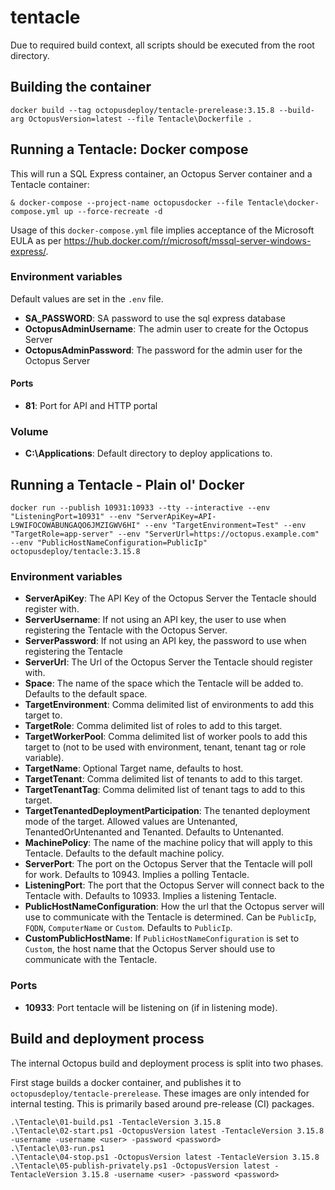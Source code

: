 # tentacle

Due to required build context, all scripts should be executed from the root directory.

## Building the container

```plaintext
docker build --tag octopusdeploy/tentacle-prerelease:3.15.8 --build-arg OctopusVersion=latest --file Tentacle\Dockerfile .
```

## Running a Tentacle: Docker compose

This will run a SQL Express container, an Octopus Server container and a Tentacle container:

```plaintext
& docker-compose --project-name octopusdocker --file Tentacle\docker-compose.yml up --force-recreate -d
```

Usage of this `docker-compose.yml` file implies acceptance of the Microsoft EULA as per https://hub.docker.com/r/microsoft/mssql-server-windows-express/.

### Environment variables

Default values are set in the `.env` file.

- **SA_PASSWORD**: SA password to use the sql express database
- **OctopusAdminUsername**: The admin user to create for the Octopus Server
- **OctopusAdminPassword**: The password for the admin user for the Octopus Server

#### Ports

- **81**: Port for API and HTTP portal

### Volume

- **C:\Applications**: Default directory to deploy applications to.

## Running a Tentacle - Plain ol' Docker

```plaintext
docker run --publish 10931:10933 --tty --interactive --env "ListeningPort=10931" --env "ServerApiKey=API-L9WIFOCOWABUNGAQO6JMZIGWV6HI" --env "TargetEnvironment=Test" --env "TargetRole=app-server" --env "ServerUrl=https://octopus.example.com"  --env "PublicHostNameConfiguration=PublicIp" octopusdeploy/tentacle:3.15.8
```

### Environment variables

- **ServerApiKey**: The API Key of the Octopus Server the Tentacle should register with.
- **ServerUsername**: If not using an API key, the user to use when registering the Tentacle with the Octopus Server.
- **ServerPassword**: If not using an API key, the password to use when registering the Tentacle
- **ServerUrl**: The Url of the Octopus Server the Tentacle should register with.
- **Space**: The name of the space which the Tentacle will be added to. Defaults to the default space.
- **TargetEnvironment**: Comma delimited list of environments to add this target to.
- **TargetRole**: Comma delimited list of roles to add to this target.
- **TargetWorkerPool**: Comma delimited list of worker pools to add this target to (not to be used with environment, tenant, tenant tag or role variable).
- **TargetName**: Optional Target name, defaults to host.
- **TargetTenant**: Comma delimited list of tenants to add to this target.
- **TargetTenantTag**: Comma delimited list of tenant tags to add to this target.
- **TargetTenantedDeploymentParticipation**: The tenanted deployment mode of the target. Allowed values are Untenanted, TenantedOrUntenanted and Tenanted. Defaults to Untenanted.
- **MachinePolicy**: The name of the machine policy that will apply to this Tentacle. Defaults to the default machine policy.
- **ServerPort**: The port on the Octopus Server that the Tentacle will poll for work. Defaults to 10943. Implies a polling Tentacle.
- **ListeningPort**: The port that the Octopus Server will connect back to the Tentacle with. Defaults to 10933. Implies a listening Tentacle.
- **PublicHostNameConfiguration**: How the url that the Octopus server will use to communicate with the Tentacle is determined. Can be `PublicIp`, `FQDN`, `ComputerName` or `Custom`. Defaults to `PublicIp`.
- **CustomPublicHostName**: If `PublicHostNameConfiguration` is set to `Custom`, the host name that the Octopus Server should use to communicate with the Tentacle.

### Ports

- **10933**: Port tentacle will be listening on (if in listening mode).

## Build and deployment process

The internal Octopus build and deployment process is split into two phases.

First stage builds a docker container, and publishes it to `octopusdeploy/tentacle-prerelease`. These images are only intended for internal testing. This is primarily based around pre-release (CI) packages.

```plaintext
.\Tentacle\01-build.ps1 -TentacleVersion 3.15.8
.\Tentacle\02-start.ps1 -OctopusVersion latest -TentacleVersion 3.15.8 -username -username <user> -password <password>
.\Tentacle\03-run.ps1
.\Tentacle\04-stop.ps1 -OctopusVersion latest -TentacleVersion 3.15.8
.\Tentacle\05-publish-privately.ps1 -OctopusVersion latest -TentacleVersion 3.15.8 -username <user> -password <password>
```

